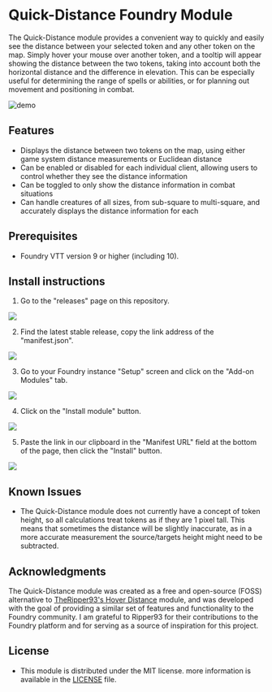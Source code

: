 # Quick-Distance Foundry Module

The Quick-Distance module provides a convenient way to quickly and easily see the distance between your selected token and any other token on the map. Simply hover your mouse over another token, and a tooltip will appear showing the distance between the two tokens, taking into account both the horizontal distance and the difference in elevation. This can be especially useful for determining the range of spells or abilities, or for planning out movement and positioning in combat.

![demo](https://user-images.githubusercontent.com/9874071/206549442-5dbf2b08-e609-4d08-aa15-6a0d9ea07444.gif)


## Features

- Displays the distance between two tokens on the map, using either game system distance measurements or Euclidean distance
- Can be enabled or disabled for each individual client, allowing users to control whether they see the distance information
- Can be toggled to only show the distance information in combat situations
- Can handle creatures of all sizes, from sub-square to multi-square, and accurately displays the distance information for each

## Prerequisites

- Foundry VTT version 9 or higher (including 10).

## Install instructions
1. Go to the "releases" page on this repository.

![](https://user-images.githubusercontent.com/9874071/207355820-7fafd5e4-984f-4209-b311-7aaf7e7c5393.png)

2. Find the latest stable release, copy the link address of the "manifest.json".

![](https://user-images.githubusercontent.com/9874071/207356421-6a4dca9e-6c53-4c78-8f2a-f209d8f7f82f.png)

3. Go to your Foundry instance "Setup" screen and click on the "Add-on Modules" tab.

![](https://user-images.githubusercontent.com/9874071/207356928-5ab088ae-82cb-43a9-930a-89fc52d740bb.png)

4. Click on the "Install module" button.

![](https://user-images.githubusercontent.com/9874071/207357275-b5bf8438-0d63-4c9a-bb9b-b10af6670c2c.png)

5. Paste the link in our clipboard in the "Manifest URL" field at the bottom of the page, then click the "Install" button.

![](https://user-images.githubusercontent.com/9874071/207357907-2b4f76e6-1068-4815-bd22-655349cae93a.png)



## Known Issues
- The Quick-Distance module does not currently have a concept of token height, so all calculations treat tokens as if they are 1 pixel tall. This means that sometimes the distance will be slightly inaccurate, as in a more accurate measurement the source/targets height might need to be subtracted.


## Acknowledgments
The Quick-Distance module was created as a free and open-source (FOSS) alternative to [TheRipper93's Hover Distance](https://theripper93.com/module/hover-distance) module, and was developed with the goal of providing a similar set of features and functionality to the Foundry community. I am grateful to Ripper93 for their contributions to the Foundry platform and for serving as a source of inspiration for this project.

## License

- This module is distributed under the MIT license. more information is available in the [LICENSE](/LICENSE) file.

